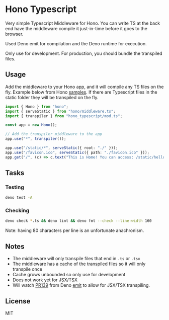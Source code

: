 # Hono Typescript

Very simple Typescript Middleware for Hono. You can write TS at the back end
have the middleware compile it just-in-time before it goes to the browser.

Used Deno emit for compilation and the Deno runtime for execution.

Only use for development. For production, you should bundle the transpiled
files.

## Usage

Add the middleware to your Hono app, and it will compile any TS files on the
fly. Example below from Hono
[samples](https://github.com/honojs/examples/blob/main/serve-static/src/index.ts).
If there are Typescript files in the static folder they will be transpiled on
the fly.

```typescript
import { Hono } from "hono";
import { serveStatic } from "hono/middleware.ts";
import { transpiler } from "hono_typescript/mod.ts";

const app = new Hono();

// Add the transpiler middleware to the app
app.use("*", transpiler());

app.use("/static/*", serveStatic({ root: "./" }));
app.use("/favicon.ico", serveStatic({ path: "./favicon.ico" }));
app.get("/", (c) => c.text("This is Home! You can access: /static/hello.txt"));
```

## Tasks

### Testing

```bash
deno test -A
```

### Checking

```bash
deno check *.ts && deno lint && deno fmt --check --line-width 160
```

Note: having 80 characters per line is an unfortunate anachronism.


## Notes

- The middleware will only transpile files that end in `.ts` or `.tsx`
- The middleware has a cache of the transpiled files so it will only transpile
  once
- Cache grows unbounded so only use for development
- Does not work yet for JSX/TSX
- Will watch [PR139](https://github.com/denoland/deno_emit/pull/139) from Deno
  [emit](https://github.com/denoland/deno_emit) to allow for JSX/TSX
  transpiling.

## License

MIT
